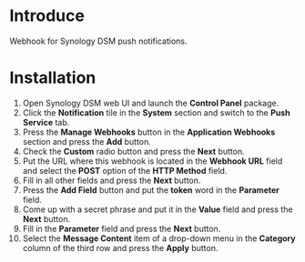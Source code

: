 # Introduce

Webhook for Synology DSM push notifications.

# Installation

1. Open Synology DSM web UI and launch the **Control Panel** package.
1. Click the **Notification** tile in the **System** section and switch to the **Push Service** tab.
1. Press the **Manage Webhooks** button in the **Application Webhooks** section and press the **Add** button.
1. Check the **Custom** radio button and press the **Next** button.
1. Put the URL where this webhook is located in the **Webhook URL** field and select the **POST** option of the **HTTP Method** field.
1. Fill in all other fields and press the **Next** button.
1. Press the **Add Field** button and put the **token** word in the **Parameter** field.
1. Сome up with a secret phrase and put it in the **Value** field and press the **Next** button.
1. Fill in the **Parameter** field and press the **Next** button.
1. Select the **Message Content** item of a drop-down menu in the **Category** column of the third row and press the **Apply** button.
